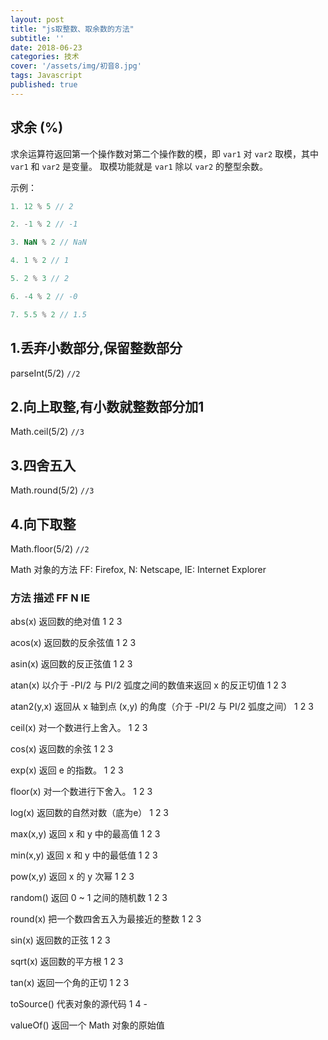 ```yaml
---
layout: post
title: "js取整数、取余数的方法"
subtitle: ''
date: 2018-06-23
categories: 技术
cover: '/assets/img/初音8.jpg'
tags: Javascript
published: true
---
```


## 求余 (%)

求余运算符返回第一个操作数对第二个操作数的模，即 `var1` 对 `var2` 取模，其中 `var1` 和 `var2` 是变量。
取模功能就是 `var1` 除以 `var2` 的整型余数。

示例：

```javascript
1. 12 % 5 // 2

2. -1 % 2 // -1

3. NaN % 2 // NaN

4. 1 % 2 // 1

5. 2 % 3 // 2

6. -4 % 2 // -0

7. 5.5 % 2 // 1.5
```

## 1.丢弃小数部分,保留整数部分

parseInt(5/2)  `//2`

## 2.向上取整,有小数就整数部分加1

 Math.ceil(5/2)  `//3`

## 3.四舍五入

Math.round(5/2)  `//3`

## 4.向下取整

 Math.floor(5/2)  `//2`

Math 对象的方法
FF: Firefox, N: Netscape, IE: Internet Explorer

### 方法 描述 FF N IE

abs(x) 返回数的绝对值 1 2 3

acos(x) 返回数的反余弦值 1 2 3

asin(x) 返回数的反正弦值 1 2 3

atan(x) 以介于 -PI/2 与 PI/2 弧度之间的数值来返回 x 的反正切值 1 2 3

atan2(y,x) 返回从 x 轴到点 (x,y) 的角度（介于 -PI/2 与 PI/2 弧度之间） 1 2 3

ceil(x) 对一个数进行上舍入。 1 2 3

cos(x) 返回数的余弦 1 2 3

exp(x) 返回 e 的指数。 1 2 3

floor(x) 对一个数进行下舍入。 1 2 3

log(x) 返回数的自然对数（底为e） 1 2 3

max(x,y) 返回 x 和 y 中的最高值 1 2 3

min(x,y) 返回 x 和 y 中的最低值 1 2 3

pow(x,y) 返回 x 的 y 次幂 1 2 3

random() 返回 0 ~ 1 之间的随机数 1 2 3

round(x) 把一个数四舍五入为最接近的整数 1 2 3

sin(x) 返回数的正弦 1 2 3

sqrt(x) 返回数的平方根 1 2 3

tan(x) 返回一个角的正切 1 2 3

toSource() 代表对象的源代码 1 4 -

valueOf() 返回一个 Math 对象的原始值

